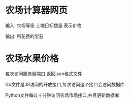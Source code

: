 # 农场计算器网页
<p>输入: 农场等级 土地目标数量 表示价格</p>
<p>输出: 所花费的宝石</p>

# 农场水果价格
<p>每次访问服务器端口,返回json格式文件</p>
<p>Go文件是JS访问的开放接口,每次访问这个接口会访问数据库.</p>
<p>Python文件每过十分钟访问农场市场接口,并且更新数据库</p>